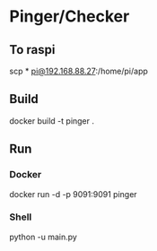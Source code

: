 # Pinger/Checker

## To raspi
scp * pi@192.168.88.27:/home/pi/app

## Build
docker build -t pinger .

## Run
### Docker
docker run -d -p 9091:9091 pinger

### Shell
python -u main.py